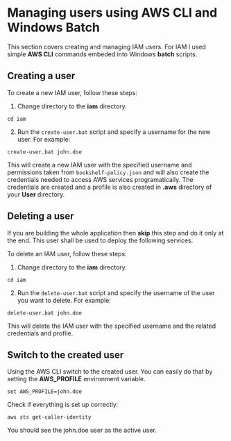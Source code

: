 # Managing users using AWS CLI and Windows Batch

This section covers creating and managing IAM users. For IAM I used simple **AWS CLI** commands embeded into Windows **batch** scripts.

## Creating a user

To create a new IAM user, follow these steps:

1. Change directory to the **iam** directory.
```
cd iam
```

2. Run the `create-user.bat` script and specify a username for the new user. For example:
```
create-user.bat john.doe
```

This will create a new IAM user with the specified username and permissions taken from `bookshelf-policy.json` and will also create the credentials needed to access AWS services programatically.
The credentials are created and a profile is also created in **.aws** directory of your **User** directory.

## Deleting a user

If you are building the whole application then **skip** this step and do it only at the end. This user shall be used to deploy the following services.

To delete an IAM user, follow these steps:

1. Change directory to the **iam** directory.
```
cd iam
```

2. Run the `delete-user.bat` script and specify the username of the user you want to delete. For example:
```
delete-user.bat john.doe
```
This will delete the IAM user with the specified username and the related credentials and profile.

## Switch to the created user

Using the AWS CLI switch to the created user. You can easily do that by setting the **AWS_PROFILE** environment variable.
```
set AWS_PROFILE=john.doe
```
Check if everything is set up correctly:
```
aws sts get-caller-identity
```
You should see the john.doe user as the active user.

